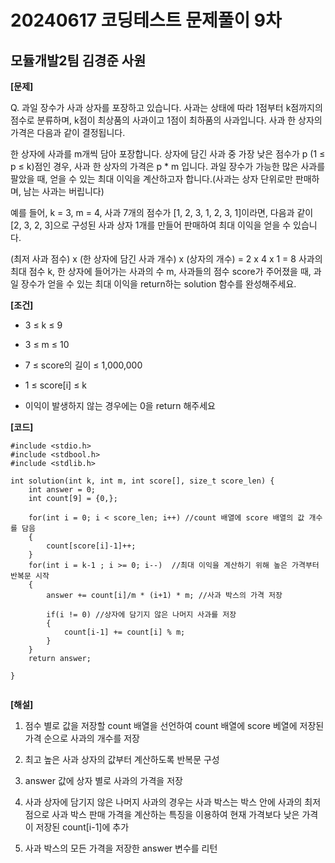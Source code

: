 # 20240617 코딩테스트 문제풀이 9차

## 모듈개발2팀 김경준 사원

**[문제]**

Q. 과일 장수가 사과 상자를 포장하고 있습니다. 사과는 상태에 따라 1점부터 k점까지의 점수로 분류하며, k점이 최상품의 사과이고 1점이 최하품의 사과입니다. 사과 한 상자의 가격은 다음과 같이 결정됩니다.

한 상자에 사과를 m개씩 담아 포장합니다.
상자에 담긴 사과 중 가장 낮은 점수가 p (1 ≤ p ≤ k)점인 경우, 사과 한 상자의 가격은 p * m 입니다.
과일 장수가 가능한 많은 사과를 팔았을 때, 얻을 수 있는 최대 이익을 계산하고자 합니다.(사과는 상자 단위로만 판매하며, 남는 사과는 버립니다)

예를 들어, k = 3, m = 4, 사과 7개의 점수가 [1, 2, 3, 1, 2, 3, 1]이라면, 다음과 같이 [2, 3, 2, 3]으로 구성된 사과 상자 1개를 만들어 판매하여 최대 이익을 얻을 수 있습니다.

(최저 사과 점수) x (한 상자에 담긴 사과 개수) x (상자의 개수) = 2 x 4 x 1 = 8
사과의 최대 점수 k, 한 상자에 들어가는 사과의 수 m, 사과들의 점수 score가 주어졌을 때, 과일 장수가 얻을 수 있는 최대 이익을 return하는 solution 함수를 완성해주세요.





**[조건]**

- 3 ≤ k ≤ 9

- 3 ≤ m ≤ 10

- 7 ≤ score의 길이 ≤ 1,000,000

- 1 ≤ score[i] ≤ k

- 이익이 발생하지 않는 경우에는 0을 return 해주세요



  

**[코드]**

```
#include <stdio.h>
#include <stdbool.h>
#include <stdlib.h>

int solution(int k, int m, int score[], size_t score_len) {
    int answer = 0;
    int count[9] = {0,};
    
    for(int i = 0; i < score_len; i++) //count 배열에 score 배열의 값 개수를 담음
    {
        count[score[i]-1]++;
    }
    for(int i = k-1 ; i >= 0; i--)  //최대 이익을 계산하기 위해 높은 가격부터 반복문 시작
    {
        answer += count[i]/m * (i+1) * m; //사과 박스의 가격 저장
        
        if(i != 0) //상자에 담기지 않은 나머지 사과를 저장
        {
            count[i-1] += count[i] % m;
        }
    }
    return answer;
    
}


```

**[해설]**

1. 점수 별로 값을 저장할 count 배열을 선언하여 count 배열에 score 베열에 저장된 가격 순으로 사과의 개수를 저장

2. 최고 높은 사과 상자의 값부터 계산하도록 반복문 구성

3. answer 값에 상자 별로 사과의 가격을 저장

4. 사과 상자에 담기지 않은 나머지 사과의 경우는 사과 박스는 박스 안에 사과의 최저점으로 사과 박스 판매 가격을 계산하는 특징을 이용하여 현재 가격보다 낮은 가격이 저장된 count[i-1]에 추가

5. 사과 박스의 모든 가격을 저장한 answer 변수를 리턴









